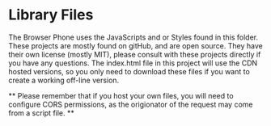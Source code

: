 #  Library Files

The Browser Phone uses the JavaScripts and or Styles found in this folder. These projects are mostly found on gitHub, and are open source. They have their own license (mostly MIT), please consult with these projects directly if you have any questions. The index.html file in this project will use the CDN hosted versions, so you only need to download these files if you want to create a working off-line version.

** Please remember that if you host your own files, you will need to configure CORS permissions, as the origionator of the request may come from a script file. **